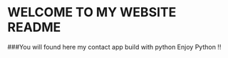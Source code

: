 # WELCOME TO MY WEBSITE README 

###You will found here my contact app build with python
Enjoy Python !!


